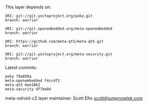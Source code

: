 This layer depends on:

    URI: git://git.yoctoproject.org/poky.git
    branch: warrior

    URI: git://git.openembedded.org/meta-openembedded
    branch: warrior

    URI: https://github.com/meta-qt5/meta-qt5.git
    branch: warrior

    URI: git://git.yoctoproject.org/meta-security.git
    branch: warrior 

Latest commits:

    poky 79a850a
    meta-openembedded f4ccdf2
    meta-qt5 6ee18b2
    meta-security 4f7be0d

meta-odroid-c2 layer maintainer: Scott Ellis <scott@jumpnowtek.com>
